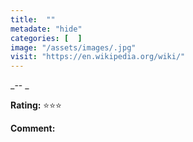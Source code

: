```yaml
---
title:  ""
metadate: "hide"
categories: [  ]
image: "/assets/images/.jpg"
visit: "https://en.wikipedia.org/wiki/"
---
```


_-- _

**Rating:** ⭐️⭐️⭐️  
  
**Comment:**
